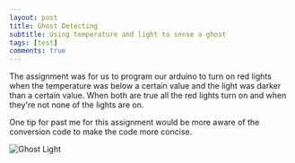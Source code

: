 ```yaml
---
layout: post
title: Ghost Detecting
subtitle: Using temperature and light to sense a ghost
tags: [test]
comments: true
---
```


The assignment was for us to program our arduino to turn on red lights when the temperature was below a certain value and the light was darker than a certain value.
When both are true all the red lights turn on and when they're not none of the lights are on.

One tip for past me for this assignment would be more aware of the conversion code to make the code more concise.


![Ghost Light](https://paulharshbarger.github.io/img/ghost.jpeg)
